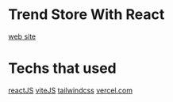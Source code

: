 # Trend Store With React

[web site]()

# Techs that used

[reactJS](https://github.com/facebook/react)
[viteJS](https://github.com/vitejs/vite)
[tailwindcss](https://github.com/tailwindlabs/tailwindcss)
[vercel.com](vercel.com)


